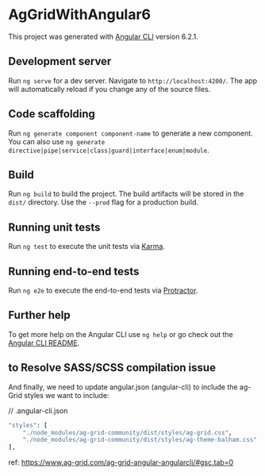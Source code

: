 

# AgGridWithAngular6

This project was generated with [Angular CLI](https://github.com/angular/angular-cli) version 6.2.1.


## Development server

Run `ng serve` for a dev server. Navigate to `http://localhost:4200/`. The app will automatically reload if you change any of the source files.

## Code scaffolding

Run `ng generate component component-name` to generate a new component. You can also use `ng generate directive|pipe|service|class|guard|interface|enum|module`.

## Build

Run `ng build` to build the project. The build artifacts will be stored in the `dist/` directory. Use the `--prod` flag for a production build.

## Running unit tests

Run `ng test` to execute the unit tests via [Karma](https://karma-runner.github.io).

## Running end-to-end tests

Run `ng e2e` to execute the end-to-end tests via [Protractor](http://www.protractortest.org/).

## Further help

To get more help on the Angular CLI use `ng help` or go check out the [Angular CLI README](https://github.com/angular/angular-cli/blob/master/README.md).

## to Resolve SASS/SCSS compilation issue 

And finally, we need to update angular.json (angular-cli) to include the ag-Grid styles we want to include:

// .angular-cli.json

```ruby
"styles": [
    "./node_modules/ag-grid-community/dist/styles/ag-grid.css",
    "./node_modules/ag-grid-community/dist/styles/ag-theme-balham.css"
],
```
ref: https://www.ag-grid.com/ag-grid-angular-angularcli/#gsc.tab=0
